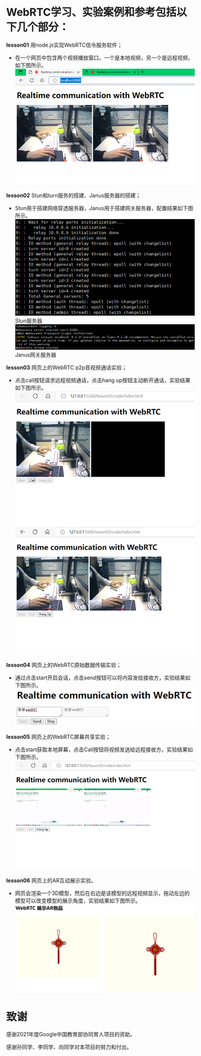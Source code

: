 # WebRTC学习、实验案例和参考包括以下几个部分：

**lesson01** 用node.js实现WebRTC信令服务软件；

- 在一个网页中包含两个视频播放窗口，一个是本地视频，另一个是远程视频，如下图所示。
  ![01](https://github.com/HelloWorldCN/webrtc_edu/blob/master/images/01.png)

**lesson02** Stun和turn服务的搭建、Janus服务器的搭建；

- Stun用于搭建网络穿透服务器，Janus用于搭建网关服务器，配置结果如下图所示。
  ![02-1](https://github.com/HelloWorldCN/webrtc_edu/blob/master/images/02-1.png)
  Stun服务器
  ![02-2](https://github.com/HelloWorldCN/webrtc_edu/blob/master/images/02-2.png)
  Janus网关服务器

**lesson03** 网页上的WebRTC p2p音视频通话实验；

- 点击call按钮请求远程视频通话，点击hang up按钮主动断开通话，实验结果如下图所示。
  ![03-1](https://github.com/HelloWorldCN/webrtc_edu/blob/master/images/03-1.png)![03-2](https://github.com/HelloWorldCN/webrtc_edu/blob/master/images/03-2.png)

**lesson04** 网页上的WebRTC原始数据传输实验；

- 通过点击start开启会话，点击send按钮可以将内容发给接收方，实验结果如下图所示。
  ![04](https://github.com/HelloWorldCN/webrtc_edu/blob/master/images/04.png?raw=true)

**lesson05** 网页上的WebRTC屏幕共享实验；

- 点击start获取本地屏幕，点击Call按钮将视频发送给远程接收方，实验结果如下图所示。
  ![05](https://github.com/HelloWorldCN/webrtc_edu/blob/master/images/05.png)

**lesson06** 网页上的AR互动展示实验。

- 网页会渲染一个3D模型，然后在右边是该模型的远程视频显示，拖动左边的模型可以改变模型的展示角度，实验结果如下图所示。
  ![06](https://github.com/HelloWorldCN/webrtc_edu/blob/master/images/06.png)

# 致谢

感谢2021年度Google中国教育部协同育人项目的资助。

感谢孙同学、李同学、向同学对本项目的努力和付出。
